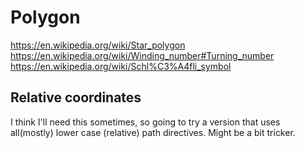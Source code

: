 Polygon
=======


https://en.wikipedia.org/wiki/Star_polygon
https://en.wikipedia.org/wiki/Winding_number#Turning_number
https://en.wikipedia.org/wiki/Schl%C3%A4fli_symbol




Relative coordinates
--------------------

I think I'll need this sometimes, so going to try a version that uses all(mostly) lower case (relative) path directives.
Might be a bit tricker.






